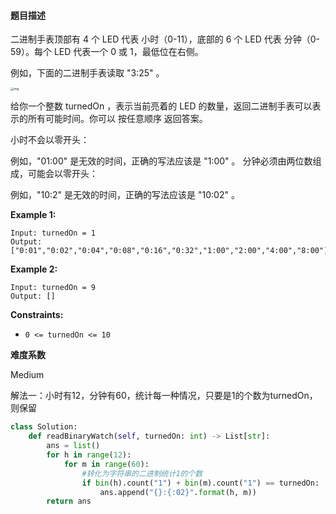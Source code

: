 #### **题目描述**
二进制手表顶部有 4 个 LED 代表 小时（0-11），底部的 6 个 LED 代表 分钟（0-59）。每个 LED 代表一个 0 或 1，最低位在右侧。

例如，下面的二进制手表读取 "3:25" 。

<img src="https://assets.leetcode-cn.com/aliyun-lc-upload/uploads/2021/03/29/binary_clock_samui_moon.jpg" alt="img" style="zoom: 33%;" />

给你一个整数 turnedOn ，表示当前亮着的 LED 的数量，返回二进制手表可以表示的所有可能时间。你可以 按任意顺序 返回答案。

小时不会以零开头：

例如，"01:00" 是无效的时间，正确的写法应该是 "1:00" 。
分钟必须由两位数组成，可能会以零开头：

例如，"10:2" 是无效的时间，正确的写法应该是 "10:02" 。



**Example 1:**

```
Input: turnedOn = 1
Output: ["0:01","0:02","0:04","0:08","0:16","0:32","1:00","2:00","4:00","8:00"]
```

**Example 2:**

```
Input: turnedOn = 9
Output: []
```

 

**Constraints:**

- `0 <= turnedOn <= 10`

**难度系数**    

Medium

解法一：小时有12，分钟有60，统计每一种情况，只要是1的个数为turnedOn，则保留

```python
class Solution:
    def readBinaryWatch(self, turnedOn: int) -> List[str]:
        ans = list()
        for h in range(12):
            for m in range(60):
                #转化为字符串的二进制统计1的个数
                if bin(h).count("1") + bin(m).count("1") == turnedOn:
                    ans.append("{}:{:02}".format(h, m))
        return ans
```



